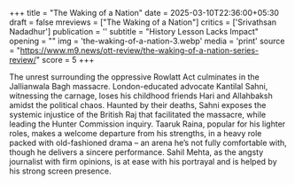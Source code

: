 +++
title = "The Waking of a Nation"
date = 2025-03-10T22:36:00+05:30
draft = false
mreviews = ["The Waking of a Nation"]
critics = ['Srivathsan Nadadhur']
publication = ''
subtitle = "History Lesson Lacks Impact"
opening = ""
img = 'the-waking-of-a-nation-3.webp'
media = 'print'
source = "https://www.m9.news/ott-review/the-waking-of-a-nation-series-review/"
score = 5
+++

The unrest surrounding the oppressive Rowlatt Act culminates in the Jallianwala Bagh massacre. London-educated advocate Kantilal Sahni, witnessing the carnage, loses his childhood friends Hari and Allahbaksh amidst the political chaos. Haunted by their deaths, Sahni exposes the systemic injustice of the British Raj that facilitated the massacre, while leading the Hunter Commission inquiry. Taaruk Raina, popular for his lighter roles, makes a welcome departure from his strengths, in a heavy role packed with old-fashioned drama – an arena he’s not fully comfortable with, though he delivers a sincere performance. Sahil Mehta, as the angsty journalist with firm opinions, is at ease with his portrayal and is helped by his strong screen presence.
